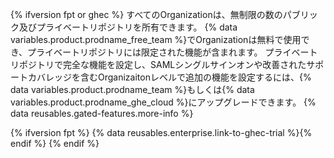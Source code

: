 {% ifversion fpt or ghec %}
すべてのOrganizationは、無制限の数のパブリック及びプライベートリポジトリを所有できます。 {% data variables.product.prodname_free_team %}でOrganizationは無料で使用でき、プライベートリポジトリには限定された機能が含まれます。 プライベートリポジトリで完全な機能を設定し、SAMLシングルサインオンや改善されたサポートカバレッジを含むOrganizaitonレベルで追加の機能を設定するには、{% data variables.product.prodname_team %}もしくは{% data variables.product.prodname_ghe_cloud %}にアップグレードできます。 {% data reusables.gated-features.more-info %}

{% ifversion fpt %}
{% data reusables.enterprise.link-to-ghec-trial %}{% endif %}
{% endif %}
